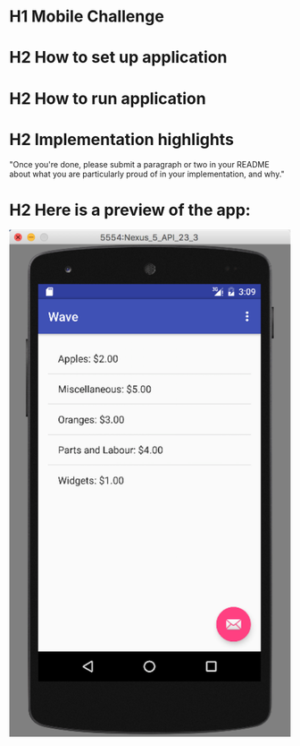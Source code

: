 # H1 Mobile Challenge

# H2 How to set up application

# H2 How to run application

# H2 Implementation highlights
"Once you're done, please submit a paragraph or two in your README about what you are particularly proud of in your implementation, and why."

# H2 Here is a preview of the app:

![Screenshot of app](https://github.com/parker-mar/mobile-challenge/blob/master/Wave/Preview.png)
